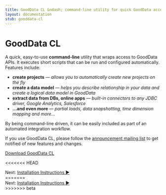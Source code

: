 ```yaml
---
title: GoodData CL &ndash; command-line utility for quick GoodData access
layout: documentation
stub: gooddata-cl
---
```


# GoodData CL
A quick, easy-to-use **command-line** utility that wraps access to GoodData APIs. It executes short scripts that can be run and configured automatically. Features include:

 * **create projects** &mdash; <em>allows you to automatically create new projects on the fly</em>
 * **create a data model** &mdash; <em>helps you describe relationship in your data and create a logical data model in GoodData</em>
 * **extract data from DBs, online apps** &mdash; <em>built-in connectors to any JDBC driver, Google Analytics, Salesforce</em>
 * **…and even more** &mdash; *partial loads, data snapshotting, time dimension mapping and more…*

By being command-line driven, it can be easily included as part of an automated integration workflow.

If you use GoodData CL, please follow the [announcement mailing list](http://groups.google.com/group/gooddata-cl-announce/) to get notified of new features and changes.
            
<a class="greenButton" href="http://github.com/gooddata/GoodData-CL/downloads">Download GoodData CL</a>
            
<<<<<<< HEAD
<div class="next">Next:&nbsp;<a href="/gooddata-cl/install.html">Installation Instructions&nbsp;▶</a></div>
=======
<div class="next">Next:&nbsp;<a href="/gooddata-cl/install.html">Installation Instructions&nbsp;▶</a></div>
>>>>>>> beta
